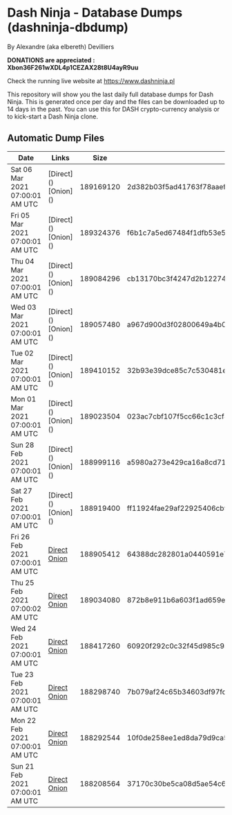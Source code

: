 # Dash Ninja - Database Dumps (dashninja-dbdump)
By Alexandre (aka elbereth) Devilliers

**DONATIONS are appreciated : Xbon36F261wXDL4p1CEZAX28t8U4ayR9uu**

Check the running live website at https://www.dashninja.pl

This repository will show you the last daily full database dumps for Dash Ninja. This is generated once per day and the files can be downloaded up to 14 days in the past.
You can use this for DASH crypto-currency analysis or to kick-start a Dash Ninja clone.


## Automatic Dump Files
| Date | Links | Size | SHA256 |
|--|--|--|--|
| Sat 06 Mar 2021 07:00:01 AM UTC | [Direct](</body></html>) [Onion](</body></html>) | 189169120 | 2d382b03f5ad41763f78aaef09d0086da884a18ddac5011b1073f649de4bbbc3 | 
| Fri 05 Mar 2021 07:00:01 AM UTC | [Direct](</body></html>) [Onion](</body></html>) | 189324376 | f6b1c7a5ed67484f1dfb53e53801f4dd491fa7f6e72e71b6d185fc3a05f21e8b | 
| Thu 04 Mar 2021 07:00:01 AM UTC | [Direct](</body></html>) [Onion](</body></html>) | 189084296 | cb13170bc3f4247d2b12274502cf503a326c88364d4a39d50d20d2c1ee671d12 | 
| Wed 03 Mar 2021 07:00:01 AM UTC | [Direct](</body></html>) [Onion](</body></html>) | 189057480 | a967d900d3f02800649a4b0a4e31b59b994f5ca087e9483fb9a0d44083e777a6 | 
| Tue 02 Mar 2021 07:00:01 AM UTC | [Direct](</body></html>) [Onion](</body></html>) | 189410152 | 32b93e39dce85c7c530481ea494f391629c45f2ec8fd494089d7e4c8f4816c26 | 
| Mon 01 Mar 2021 07:00:01 AM UTC | [Direct](</body></html>) [Onion](</body></html>) | 189023504 | 023ac7cbf107f5cc66c1c3cf4e2a706deb3914e73f147732e299d00fa4506a13 | 
| Sun 28 Feb 2021 07:00:01 AM UTC | [Direct](</body></html>) [Onion](</body></html>) | 188999116 | a5980a273e429ca16a8cd71fde6dda61b08d2ebf661f3acbea345ed05a6c29e0 | 
| Sat 27 Feb 2021 07:00:01 AM UTC | [Direct](</body></html>) [Onion](</body></html>) | 188919400 | ff11924fae29af22925406cb93e42b065d70c4bbc11ad44734604f15ae560e49 | 
| Fri 26 Feb 2021 07:00:01 AM UTC | [Direct](https://oshi.at/GVJyLN) [Onion](http://oshiatwowvdbshka.onion/GVJyLN) | 188905412 | 64388dc282801a0440591e7a7a7721e1d92513a46fe10183e8e66c7d60be4bd7 | 
| Thu 25 Feb 2021 07:00:02 AM UTC | [Direct](https://oshi.at/jnyGLG) [Onion](http://oshiatwowvdbshka.onion/jnyGLG) | 189034080 | 872b8e911b6a603f1ad659e214515f27d32746177eacb788d77d15226ba5d653 | 
| Wed 24 Feb 2021 07:00:01 AM UTC | [Direct](https://oshi.at/epFfsX) [Onion](http://oshiatwowvdbshka.onion/epFfsX) | 188417260 | 60920f292c0c32f45d985c9ab0035e9d686acca4ba7cc4dcbb7630a29f787bba | 
| Tue 23 Feb 2021 07:00:01 AM UTC | [Direct](https://oshi.at/nwDcCZ) [Onion](http://oshiatwowvdbshka.onion/nwDcCZ) | 188298740 | 7b079af24c65b34603df97fd43dd4b4ffedc784010bacadb766f561517e46b6c | 
| Mon 22 Feb 2021 07:00:01 AM UTC | [Direct](https://oshi.at/sMNfoz) [Onion](http://oshiatwowvdbshka.onion/sMNfoz) | 188292544 | 10f0de258ee1ed8da79d9ca5a5b020170a913cc59c0be25d61e011cac61f99f0 | 
| Sun 21 Feb 2021 07:00:01 AM UTC | [Direct](https://oshi.at/BXNawG) [Onion](http://oshiatwowvdbshka.onion/BXNawG) | 188208564 | 37170c30be5ca08d5ae54c628df4487070878e26c4005381085c597f8c72d98d | 
